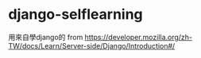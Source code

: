 # django-selflearning
用來自學django的
from https://developer.mozilla.org/zh-TW/docs/Learn/Server-side/Django/Introduction#/
